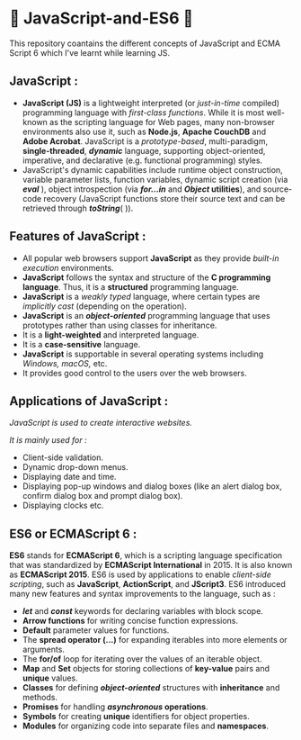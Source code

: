 # 🎇 JavaScript-and-ES6 🎇
This repository coantains the different concepts of JavaScript and ECMA Script 6 which I've learnt while learning JS.

## JavaScript :
- **JavaScript (JS)** is a lightweight interpreted (or _just-in-time_ compiled) programming language with _first-class functions_. While it is most well-known as the scripting language for Web pages, many non-browser environments also use it, such as **Node.js**, **Apache CouchDB** and **Adobe Acrobat**. JavaScript is a _prototype-based_, multi-paradigm, **single-threaded**, _**dynamic**_ language, supporting object-oriented, imperative, and declarative (e.g. functional programming) styles.
- JavaScript's dynamic capabilities include runtime object construction, variable parameter lists, function variables, dynamic script creation (via _**eval**_ ), object introspection (via **_for...in_** and **_Object_ utilities**), and source-code recovery (JavaScript functions store their source text and can be retrieved through **_toString_**( )).

## Features of JavaScript :
- All popular web browsers support **JavaScript** as they provide _built-in execution_ environments.
- **JavaScript** follows the syntax and structure of the **C programming language**. Thus, it is a **structured** programming language.
- **JavaScript** is a _weakly typed_ language, where certain types are _implicitly cast_ (depending on the operation).
- **JavaScript** is an **_object-oriented_** programming language that uses prototypes rather than using classes for inheritance.
- It is a **light-weighted** and interpreted language.
- It is a **case-sensitive** language.
- **JavaScript** is supportable in several operating systems including _Windows, macOS,_ etc.
- It provides good control to the users over the web browsers.

## Applications of JavaScript :
_JavaScript is used to create interactive websites._

_It is mainly used for :_
- Client-side validation.
- Dynamic drop-down menus.
- Displaying date and time.
- Displaying pop-up windows and dialog boxes (like an alert dialog box, confirm dialog box and prompt dialog box).
- Displaying clocks etc.

## ES6 or ECMAScript 6 :
**ES6** stands for **ECMAScript 6**, which is a scripting language specification that was standardized by **ECMAScript International** in 2015. It is also known as **ECMAScript 2015**. ES6 is used by applications to enable _client-side scripting_, such as **JavaScript**, **ActionScript**, and **JScript3**. ES6 introduced many new features and syntax improvements to the language, such as :
- **_let_** and **_const_** keywords for declaring variables with block scope.
- **Arrow functions** for writing concise function expressions.
- **Default** parameter values for functions.
- The **spread operator (...)** for expanding iterables into more elements or arguments.
- The **for/of** loop for iterating over the values of an iterable object.
- **Map** and **Set** objects for storing collections of **key-value** pairs and **unique** values.
- **Classes** for defining **_object-oriented_** structures with **inheritance** and methods.
- **Promises** for handling **_asynchronous_ operations**.
- **Symbols** for creating **unique** identifiers for object properties.
- **Modules** for organizing code into separate files and **namespaces**.
